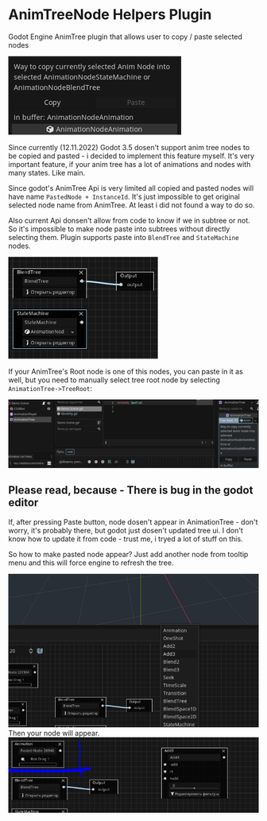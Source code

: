 # AnimTreeNode Helpers Plugin
 Godot Engine AnimTree plugin that allows user to copy / paste selected nodes

 ![Plugin Screen](/img/PluginMainScr.PNG)

 Since currently (12.11.2022) Godot 3.5 dosen't support anim tree nodes to be copied and pasted - i decided to implement this feature myself.
 It's very important feature, if your anim tree has a lot of animations and nodes with many states. Like main.

 Since godot's AnimTree Api is very limited all copied and pasted nodes will have name `PastedNode + InstanceId`. It's just impossible to get original selected node name from AnimTree. At least i did not found a way to do so.
 
 Also current Api donsen't allow from code to know if we in subtree or not. So it's impossible to make node paste into subtrees without directly selecting them.
 Plugin supports paste into `BlendTree` and `StateMachine` nodes.

 ![Supported Paste Nodes](/img/SupportedToPasteNodes.PNG)

 If your AnimTree's Root node is one of this nodes, you can paste in it as well, but you need to manually select tree root node by selecting `AnimationTree->TreeRoot`:

 ![Paste to TreeRoot](/img/PasteToAnimationTreeRoot.PNG)

 ## Please read, because - There is bug in the godot editor
 If, after pressing Paste button, node dosen't appear in AnimationTree - don't worry, it's probably there, but godot just dosen't updated tree ui. I don't know how to update it from code - trust me, i tryed a lot of stuff on this. 

 So how to make pasted  node appear? 
 Just add another node from tooltip menu and this will force engine to refresh the tree. 
 
 ![Making node appear step 1](/img/HowToMakeNodeAppearStep1.PNG)
 Then your node will appear.
 ![Making node appear step 1](/img/HowToMakeNodeAppearStep2.PNG)
